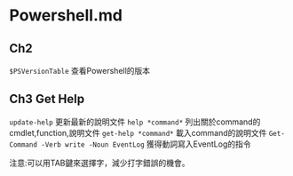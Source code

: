 # Powershell.md

## Ch2

`$PSVersionTable` 查看Powershell的版本

## Ch3 Get Help

`update-help` 更新最新的說明文件
`help *command*` 列出關於command的cmdlet,function,說明文件
`get-help *command*` 載入command的說明文件
`Get-Command -Verb write -Noun EventLog` 獲得動詞寫入EventLog的指令

注意:可以用TAB鍵來選擇字，減少打字錯誤的機會。
